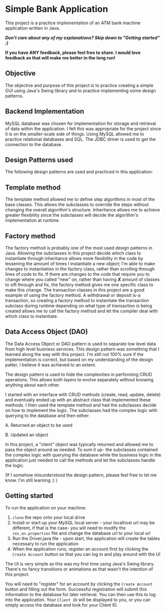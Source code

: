 # Simple Bank Application

This project is a practice implementation of an ATM bank machine application written in Java.

***Don't care about any of my explanations? Skip down to "Getting started" :)***

**If you have ANY feedback, please feel free to share. I would love feedback as that will make me better in the long run!**

## Objective

The objective and purpose of this project is to practice creating a simple GUI using Java's Swing library 
and to practice implementing some design patterns.

## Backend Implementation

MySQL database was chosen for implementation for storage and retrieval of data within the application. I felt this was appropriate
for the project since it is on the smaller-scale side of things. Using MySQL allowed me to practice relational databases and SQL.
The JDBC driver is used to get the connection to the database.

## Design Patterns used

The following design patterns are used and practiced in this application:

## **Template method**

The template method allowed me to define step algorithms in most of the base classes. 
This allows the subclasses to override the steps without changing the overall algorithm's structure. 
Inheritance allows me to achieve greater flexibility since the subclasses will decide the algorithm's implementation at runtime.

## **Factory method**

The factory method is probably one of the most used design patterns in Java. 
Allowing the subclasses in this project decide which class to instantiate through inheritance allows 
more flexibility in the code by lessening the amount of times I instantiate a new object; I'm able to make changes to
instantiation in the factory class, rather than scrolling through lines of code to fix. 
If there are changes to the code that require you to change where you called "new" on, rather than having ***X*** amount of classes to sift through and fix, 
the factory method gives me one specific class to make this change.
The transaction classes in this project are a good example of using the factory method. A withdrawal or deposit is-a transaction, 
so creating a factory method to instantiate the transaction subclass during runtime depending on what type of transaction is being created allows me to call the factory method and let the compiler deal with which class to instantiate.

## **Data Access Object (DAO)**

The Data Access Object or DAO pattern is used to separate low level data from high level business services.
This design pattern was something that I learned along the way with this project. I'm still not 100% sure if the implementation is correct,
but based on my understanding of the design patter, I believe it was achieved to an extent.

The design pattern is used to hide the complexities in performing CRUD operations. This allows both layers to evolve separately
without knowing anything about each other.

I started with an interface with CRUD methods (create, read, update, delete) and eventually ended up with
an abstract class that implemented these methods. I then used the template method and had the subclasses
decide on how to implement the logic. The subclasses had the complex logic with querying to the database and then either:

A. Returned an object to be used

B. Updated an object

In this project, a "client" object was typically returned and allowed me to pass the object around as needed.
To sum it up- the subclasses contained the complex logic with querying the database while the business logic in the application
just needed to call the methods and let the subclasses handle the logic.

(If I somehow misunderstood the design pattern, please feel free to let me know. I'm still learning :) )

## Getting started

To run the application on your machine:

1. `clone` the repo onto your local drive
2. Install or start up your MySQL local server - your localhost url may be different, if that is the case- you will need to modify the `res_en.properties` file and change the database url to your local url
3. Run the Driver.java file - upon start, the application will create the tables necessary to run the application
4. When the application runs, register an account first by clicking the `Create Account` button so that you can log in and play around with the UI

The UI is very simple as this was my first time using Java's Swing library. There's no fancy transitions or animations as that wasn't the intention of this project.


You will need to "register" for an account by clicking the `Create Account` button and filling out the form. 
Successful registration will submit this information to the database for later retrieval. You can then use this to log into the application.
Your `Client ID` will be displayed to you, or you can simply access the database and look for your Client ID.

